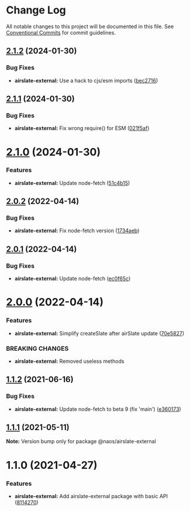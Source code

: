 # Change Log

All notable changes to this project will be documented in this file.
See [Conventional Commits](https://conventionalcommits.org) for commit guidelines.

## [2.1.2](https://github.com/isachivka/publish-hook/compare/@naos/airslate-external@2.1.1...@naos/airslate-external@2.1.2) (2024-01-30)


### Bug Fixes

* **airslate-external:** Use a hack to cjs/esm imports ([bec2716](https://github.com/isachivka/publish-hook/commit/bec271643b05270c450d2bf1473f5b35078a6b38))





## [2.1.1](https://github.com/isachivka/publish-hook/compare/@naos/airslate-external@2.1.0...@naos/airslate-external@2.1.1) (2024-01-30)


### Bug Fixes

* **airslate-external:** Fix wrong require() for ESM ([021f5af](https://github.com/isachivka/publish-hook/commit/021f5afa558d65c5670d969ba32539df57d9f763))





# [2.1.0](https://github.com/isachivka/publish-hook/compare/@naos/airslate-external@2.0.2...@naos/airslate-external@2.1.0) (2024-01-30)


### Features

* **airslate-external:** Update node-fetch ([51c4b15](https://github.com/isachivka/publish-hook/commit/51c4b1599ccb874e278b2040797967d8056b97c6))





## [2.0.2](https://github.com/isachivka/publish-hook/compare/@naos/airslate-external@2.0.1...@naos/airslate-external@2.0.2) (2022-04-14)


### Bug Fixes

* **airslate-external:** Fix node-fetch version ([1734aeb](https://github.com/isachivka/publish-hook/commit/1734aebae76eb0499035ed272a006b53a38fc2bf))





## [2.0.1](https://github.com/isachivka/publish-hook/compare/@naos/airslate-external@2.0.0...@naos/airslate-external@2.0.1) (2022-04-14)


### Bug Fixes

* **airslate-external:** Update node-fetch ([ec0f65c](https://github.com/isachivka/publish-hook/commit/ec0f65ceb2a8eea6a74c890b2b0ffe8ed5adeafd))





# [2.0.0](https://github.com/isachivka/publish-hook/compare/@naos/airslate-external@1.1.2...@naos/airslate-external@2.0.0) (2022-04-14)


### Features

* **airslate-external:** Simplify createSlate after airSlate update ([70e5827](https://github.com/isachivka/publish-hook/commit/70e58271d81a66d9bec1badbf5d9813589301e19))


### BREAKING CHANGES

* **airslate-external:** Removed useless methods





## [1.1.2](https://github.com/isachivka/publish-hook/compare/@naos/airslate-external@1.1.1...@naos/airslate-external@1.1.2) (2021-06-16)


### Bug Fixes

* **airslate-external:** Update node-fetch to beta 9 (fix 'main') ([e360173](https://github.com/isachivka/publish-hook/commit/e36017389f87e7f5938898e05dd37f0682f2b246))





## [1.1.1](https://github.com/isachivka/publish-hook/compare/@naos/airslate-external@1.1.0...@naos/airslate-external@1.1.1) (2021-05-11)

**Note:** Version bump only for package @naos/airslate-external





# 1.1.0 (2021-04-27)


### Features

* **airslate-external:** Add airslate-external package with basic API ([8114270](https://github.com/isachivka/publish-hook/commit/8114270057f9b0bdabaae3d85d60cd7076812314))
